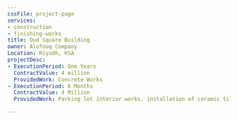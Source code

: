 ```yaml
---
cssFile: project-page
services:
- construction
- finishing-works
title: Oud Square Building
owner: Alofouq Company
Location: Riyadh, KSA
projectDesc:
- ExecutionPeriod: One Years
  ContractValue: 4 million
  ProvidedWork: Concrete Works
- ExecutionPeriod: 6 Months
  ContractValue: 4 Million
  ProvidedWork: Parking lot interior works, installation of ceramic tiles and painting works

---
```

